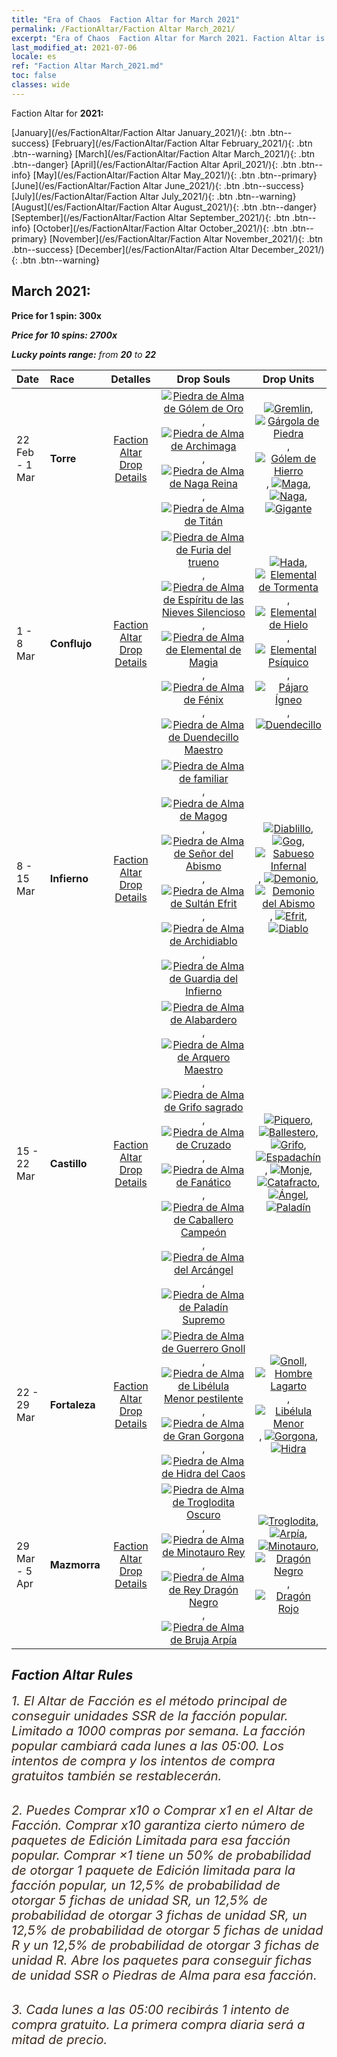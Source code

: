 ```yaml
---
title: "Era of Chaos  Faction Altar for March 2021"
permalink: /FactionAltar/Faction Altar March_2021/
excerpt: "Era of Chaos  Faction Altar for March 2021. Faction Altar is the primary method for obtaining SSR units from the popular faction. Limited to 1,000 purchases each week. The popular faction changes at 05:00 every Monday. Purchase attempts and free purchase attempts will also reset then."
last_modified_at: 2021-07-06
locale: es
ref: "Faction Altar March_2021.md"
toc: false
classes: wide
---
```


  Faction Altar for **2021:**

  [January](/es/FactionAltar/Faction Altar January_2021/){: .btn .btn--success} [February](/es/FactionAltar/Faction Altar February_2021/){: .btn .btn--warning} [March](/es/FactionAltar/Faction Altar March_2021/){: .btn .btn--danger} [April](/es/FactionAltar/Faction Altar April_2021/){: .btn .btn--info} [May](/es/FactionAltar/Faction Altar May_2021/){: .btn .btn--primary} [June](/es/FactionAltar/Faction Altar June_2021/){: .btn .btn--success} [July](/es/FactionAltar/Faction Altar July_2021/){: .btn .btn--warning} [August](/es/FactionAltar/Faction Altar August_2021/){: .btn .btn--danger} [September](/es/FactionAltar/Faction Altar September_2021/){: .btn .btn--info} [October](/es/FactionAltar/Faction Altar October_2021/){: .btn .btn--primary} [November](/es/FactionAltar/Faction Altar November_2021/){: .btn .btn--success} [December](/es/FactionAltar/Faction Altar December_2021/){: .btn .btn--warning} 

## March 2021:

  **Price for 1 spin: 300x** <i class="fas fa-gem"/>

  **Price for 10 spins: 2700x** <i class="fas fa-gem"/>

  **Lucky points range:** from **20** to **22**

  |    Date    |  Race  |  Detalles  |   Drop Souls   | Drop Units |
  |:-----------|:-------|:---------:|:--------------:|:----------:|
  | 22 Feb - 1 Mar | **Torre** | [Faction Altar Drop Details](/es/FactionAltar/DROP_106/) | [![Piedra de Alma de Gólem de Oro](/images/u/tia_tieren.jpg)](/Items/unt_322/), [![Piedra de Alma de Archimaga](/images/u/tia_dafashi.jpg)](/Items/unt_323/), [![Piedra de Alma de Naga Reina](/images/u/tia_shenv.jpg)](/Items/unt_325/), [![Piedra de Alma de Titán](/images/u/tia_taitan.jpg)](/Items/unt_326/) | [![Gremlin](/images/u/ti_xiaoyaojing.jpg)](/Items/unt_235/), [![Gárgola de Piedra](/images/u/ti_shixianggui.jpg)](/Items/unt_236/), [![Gólem de Hierro](/images/u/ti_tieren.jpg)](/Items/unt_237/), [![Maga](/images/u/ti_dafashi.jpg)](/Items/unt_238/), [![Naga](/images/u/ti_shenv.jpg)](/Items/unt_240/), [![Gigante](/images/u/ti_taitan.jpg)](/Items/unt_241/) | 
  | 1 - 8 Mar | **Conflujo** | [Faction Altar Drop Details](/es/FactionAltar/DROP_109/) | [![Piedra de Alma de Furia del trueno](/images/u/tia_leiyuansu.jpg)](/Items/unt_344/), [![Piedra de Alma de Espíritu de las Nieves Silencioso](/images/u/tia_bingyuansu.jpg)](/Items/unt_345/), [![Piedra de Alma de Elemental de Magia](/images/u/tia_jingshenyuansu.jpg)](/Items/unt_347/), [![Piedra de Alma de Fénix](/images/u/tia_fenghuang.jpg)](/Items/unt_348/), [![Piedra de Alma de Duendecillo Maestro](/images/u/tia_conglinyaojing.jpg)](/Items/unt_349/) | [![Hada](/images/u/ti_mofaxianling.jpg)](/Items/unt_262/), [![Elemental de Tormenta](/images/u/ti_leiyuansu2.jpg)](/Items/unt_263/), [![Elemental de Hielo](/images/u/ti_bingyuansu2.jpg)](/Items/unt_264/), [![Elemental Psíquico](/images/u/ti_jingshenyuansu.jpg)](/Items/unt_267/), [![Pájaro Ígneo](/images/u/ti_fenghuang.jpg)](/Items/unt_268/), [![Duendecillo](/images/u/ti_conglinyaojing.jpg)](/Items/unt_270/) | 
  | 8 - 15 Mar | **Infierno** | [Faction Altar Drop Details](/es/FactionAltar/DROP_105/) | [![Piedra de Alma de familiar](/images/u/tia_xiaoemo.jpg)](/Items/unt_313/), [![Piedra de Alma de Magog](/images/u/tia_touhuoguai.jpg)](/Items/unt_314/), [![Piedra de Alma de Señor del Abismo](/images/u/tia_diyulingzhu.jpg)](/Items/unt_316/), [![Piedra de Alma de Sultán Efrit](/images/u/tia_liehuojingling.jpg)](/Items/unt_317/), [![Piedra de Alma de Archidiablo](/images/u/tia_daemo.jpg)](/Items/unt_318/), [![Piedra de Alma de Guardia del Infierno](/images/u/tia_changjiaoemo.jpg)](/Items/unt_315/) | [![Diablillo](/images/u/ti_xiaoemo.jpg)](/Items/unt_226/), [![Gog](/images/u/ti_touhuoguai.jpg)](/Items/unt_227/), [![Sabueso Infernal](/images/u/ti_santouquan.jpg)](/Items/unt_228/), [![Demonio](/images/u/ti_changjiaoemo.jpg)](/Items/unt_229/), [![Demonio del Abismo](/images/u/ti_diyulingzhu.jpg)](/Items/unt_230/), [![Efrit](/images/u/ti_liehuojingling.jpg)](/Items/unt_231/), [![Diablo](/images/u/ti_daemo.jpg)](/Items/unt_232/) | 
  | 15 - 22 Mar | **Castillo** | [Faction Altar Drop Details](/es/FactionAltar/DROP_101/) | [![Piedra de Alma de Alabardero](/images/u/tia_jibing.jpg)](/Items/unt_282/), [![Piedra de Alma de Arquero Maestro](/images/u/tia_nushou.jpg)](/Items/unt_283/), [![Piedra de Alma de Grifo sagrado](/images/u/tia_shijiu.jpg)](/Items/unt_284/), [![Piedra de Alma de Cruzado](/images/u/tia_shizijun.jpg)](/Items/unt_285/), [![Piedra de Alma de Fanático](/images/u/tia_senglv.jpg)](/Items/unt_286/), [![Piedra de Alma de Caballero Campeón](/images/u/tia_qishi.jpg)](/Items/unt_287/), [![Piedra de Alma del Arcángel](/images/u/tia_datianshi.jpg)](/Items/unt_288/), [![Piedra de Alma de Paladín Supremo](/images/u/tia_shengqishi.jpg)](/Items/unt_289/) | [![Piquero](/images/u/ti_jibing.jpg)](/Items/unt_190/), [![Ballestero](/images/u/ti_nushou.jpg)](/Items/unt_191/), [![Grifo](/images/u/ti_shijiu.jpg)](/Items/unt_192/), [![Espadachín](/images/u/ti_shizijun.jpg)](/Items/unt_193/), [![Monje](/images/u/ti_senglv.jpg)](/Items/unt_194/), [![Catafracto](/images/u/ti_qishi.jpg)](/Items/unt_195/), [![Ángel](/images/u/ti_datianshi.jpg)](/Items/unt_196/), [![Paladín](/images/u/ti_shengqishi.jpg)](/Items/unt_197/) | 
  | 22 - 29 Mar | **Fortaleza** | [Faction Altar Drop Details](/es/FactionAltar/DROP_108/) | [![Piedra de Alma de Guerrero Gnoll](/images/u/tia_langren.jpg)](/Items/unt_336/), [![Piedra de Alma de Libélula Menor pestilente](/images/u/tia_longying.jpg)](/Items/unt_337/), [![Piedra de Alma de Gran Gorgona](/images/u/tia_manniu.jpg)](/Items/unt_339/), [![Piedra de Alma de Hidra del Caos](/images/u/tia_duotoulong.jpg)](/Items/unt_341/) | [![Gnoll](/images/u/ti_langren.jpg)](/Items/unt_253/), [![Hombre Lagarto](/images/u/ti_xiyiren.jpg)](/Items/unt_254/), [![Libélula Menor](/images/u/ti_longying.jpg)](/Items/unt_255/), [![Gorgona](/images/u/ti_manniu.jpg)](/Items/unt_257/), [![Hidra](/images/u/ti_duotoulong.jpg)](/Items/unt_259/) | 
  | 29 Mar - 5 Apr | **Mazmorra** | [Faction Altar Drop Details](/es/FactionAltar/DROP_107/) | [![Piedra de Alma de Troglodita Oscuro](/images/u/tia_dongxueren.jpg)](/Items/unt_328/), [![Piedra de Alma de Minotauro Rey](/images/u/tia_niutouguai.jpg)](/Items/unt_332/), [![Piedra de Alma de Rey Dragón Negro](/images/u/tia_heilong.jpg)](/Items/unt_334/), [![Piedra de Alma de Bruja Arpía](/images/u/tia_yingshenren.jpg)](/Items/unt_329/) | [![Troglodita](/images/u/ti_dongxueren.jpg)](/Items/unt_244/), [![Arpía](/images/u/ti_yingshenren.jpg)](/Items/unt_245/), [![Minotauro](/images/u/ti_niutouguai.jpg)](/Items/unt_248/), [![Dragón Negro](/images/u/ti_heilong.jpg)](/Items/unt_250/), [![Dragón Rojo](/images/u/ti_chilong.jpg)](/Items/unt_251/) | 




## Faction Altar Rules

  <span style="color: #3c2a1e;font-size:20px">1. El Altar de Facción es el método principal de conseguir unidades SSR de la facción popular. Limitado a 1000 compras por semana. La facción popular cambiará cada lunes a las 05:00. Los intentos de compra y los intentos de compra gratuitos también se restablecerán. </span><br/>

<br/>  <span style="color: #3c2a1e;font-size:20px">2. Puedes Comprar x10 o Comprar x1 en el Altar de Facción. Comprar x10 garantiza cierto número de paquetes de Edición Limitada para esa facción popular. Comprar ×1 tiene un 50% de probabilidad de otorgar 1 paquete de Edición limitada para la facción popular, un 12,5% de probabilidad de otorgar 5 fichas de unidad SR, un 12,5% de probabilidad de otorgar 3 fichas de unidad SR, un 12,5% de probabilidad de otorgar 5 fichas de unidad R y un 12,5% de probabilidad de otorgar 3 fichas de unidad R. Abre los paquetes para conseguir fichas de unidad SSR o Piedras de Alma para esa facción.</span>

<br/>  <span style="color: #3c2a1e;font-size:20px">3. Cada lunes a las 05:00 recibirás 1 intento de compra gratuito. La primera compra diaria será a mitad de precio.</span><br/>

<br/>